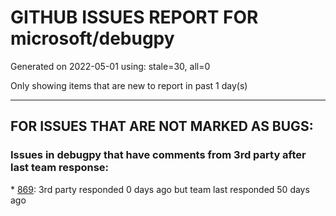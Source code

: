 
# GITHUB ISSUES REPORT FOR microsoft/debugpy


Generated on 2022-05-01 using: stale=30, all=0


Only showing items that are new to report in past 1 day(s)


---

## FOR ISSUES THAT ARE NOT MARKED AS BUGS:


### Issues in debugpy that have comments from 3rd party after last team response:


\* [869](https://github.com/microsoft/debugpy/issues/869 "ipython support: provide a way to debug code only called from some frame"): 3rd party responded 0 days ago but team last responded 50 days ago
